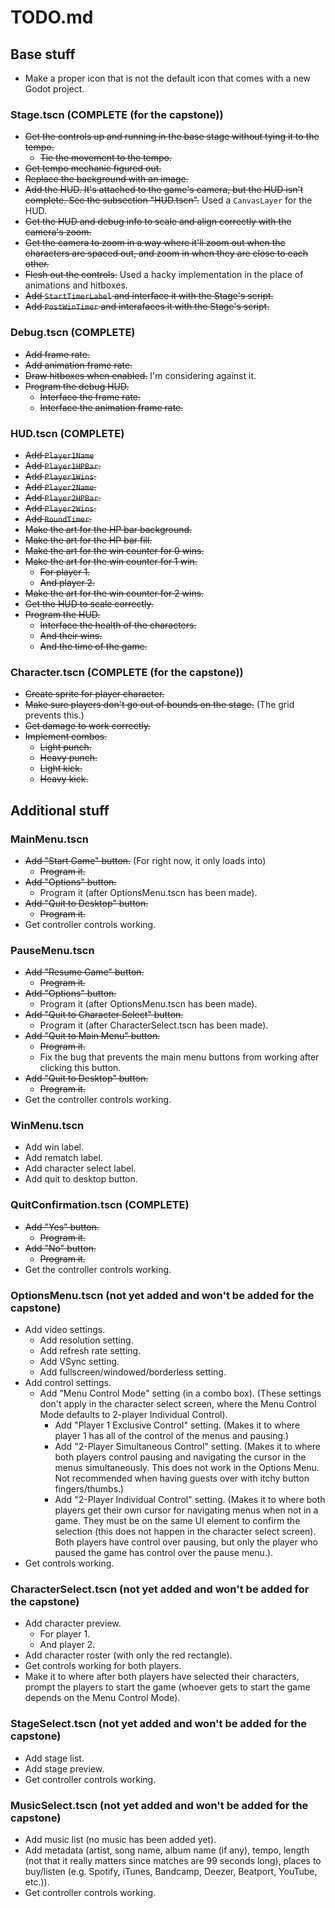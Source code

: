 # TODO.md

## Base stuff

* Make a proper icon that is not the default icon that comes with a new Godot project.

### Stage.tscn (COMPLETE (for the capstone))

* ~~Get the controls up and running in the base stage without tying it to the
  tempo.~~
  * ~~Tie the movement to the tempo.~~
* ~~Get tempo mechanic figured out.~~
* ~~Replace the background with an image.~~
* ~~Add the HUD. It's attached to the game's camera, but the HUD
  isn't complete. See the subsection "HUD.tscn".~~ Used a `CanvasLayer` for the HUD.
* ~~Get the HUD and debug info to scale and align correctly with the camera's zoom.~~
* ~~Get the camera to zoom in a way where it'll zoom out when the characters
  are spaced out, and zoom in when they are close to each other.~~
* ~~Flesh out the controls.~~ Used a hacky implementation in the place of animations and hitboxes.
* ~~Add `StartTimerLabel` and interface it with the Stage's script.~~
* ~~Add `PostWinTimer` and interafaces it with the Stage's script.~~

### Debug.tscn (COMPLETE)

* ~~Add frame rate.~~
* ~~Add animation frame rate.~~
* ~~Draw hitboxes when enabled.~~ I'm considering against it.
* ~~Program the debug HUD.~~
  * ~~Interface the frame rate.~~
  * ~~Interface the animation frame rate.~~

### HUD.tscn (COMPLETE)

* ~~Add `Player1Name`~~
* ~~Add `Player1HPBar`.~~
* ~~Add `Player1Wins`.~~
* ~~Add `Player2Name`.~~
* ~~Add `Player2HPBar`.~~
* ~~Add `Player2Wins`.~~
* ~~Add `RoundTimer`.~~
* ~~Make the art for the HP bar background.~~
* ~~Make the art for the HP bar fill.~~
* ~~Make the art for the win counter for 0 wins.~~
* ~~Make the art for the win counter for 1 win.~~
  * ~~For player 1.~~
  * ~~And player 2.~~
* ~~Make the art for the win counter for 2 wins.~~
* ~~Get the HUD to scale correctly.~~
* ~~Program the HUD.~~
  * ~~Interface the health of the characters.~~
  * ~~And their wins.~~
  * ~~And the time of the game.~~

### Character.tscn (COMPLETE (for the capstone))

* ~~Create sprite for player character.~~
* ~~Make sure players don't go out of bounds on the stage.~~ (The grid prevents
  this.)
* ~~Get damage to work correctly.~~
* ~~Implement combos.~~
  * ~~Light punch.~~
  * ~~Heavy punch.~~
  * ~~Light kick.~~
  * ~~Heavy kick.~~

## Additional stuff

### MainMenu.tscn

* ~~Add "Start Game" button.~~ (For right now, it only loads into)
  * ~~Program it.~~
* ~~Add "Options" button.~~
  * Program it (after OptionsMenu.tscn has been made).
* ~~Add "Quit to Desktop" button.~~
  * ~~Program it.~~
* Get controller controls working.

### PauseMenu.tscn

* ~~Add "Resume Game" button.~~
  * ~~Program it.~~
* ~~Add "Options" button.~~
  * Program it (after OptionsMenu.tscn has been made).
* ~~Add "Quit to Character Select" button.~~
  * Program it (after CharacterSelect.tscn has been made).
* ~~Add "Quit to Main Menu" button.~~
  * ~~Program it.~~
  * Fix the bug that prevents the main menu buttons from working after
    clicking this button.
* ~~Add "Quit to Desktop" button.~~
  * ~~Program it.~~
* Get the controller controls working.

### WinMenu.tscn

* Add win label.
* Add rematch label.
* Add character select label.
* Add quit to desktop button.

### QuitConfirmation.tscn (COMPLETE)

* ~~Add "Yes" button.~~
  * ~~Program it.~~
* ~~Add "No" button.~~
  * ~~Program it.~~
* Get the controller controls working.

### OptionsMenu.tscn (not yet added and won't be added for the capstone)

* Add video settings.
  * Add resolution setting.
  * Add refresh rate setting.
  * Add VSync setting.
  * Add fullscreen/windowed/borderless setting.
* Add control settings.
  * Add "Menu Control Mode" setting (in a combo box). (These settings don't
  apply in the character select screen, where the Menu Control Mode defaults to
  2-player Individual Control).
    * Add "Player 1 Exclusive Control" setting. (Makes it to where player 1 has
      all of the control of the menus and pausing.)
    * Add "2-Player Simultaneous Control" setting. (Makes it to where both
      players control pausing and navigating the cursor in the menus
      simultaneously. This does not work in the Options Menu. Not recommended
      when having guests over with itchy button fingers/thumbs.)
    * Add "2-Player Individual Control" setting. (Makes it to where both players
      get their own cursor for navigating menus when not in a game. They must be
      on the same UI element to confirm the selection (this does not happen in
      the character select screen). Both players have control over pausing, but
      only the player who paused the game has control over the pause menu.).
* Get controls working.

### CharacterSelect.tscn (not yet added and won't be added for the capstone)

* Add character preview.
  * For player 1.
  * And player 2.
* Add character roster (with only the red rectangle).
* Get controls working for both players.
* Make it to where after both players have selected their characters, prompt
  the players to start the game (whoever gets to start the game depends on the
  Menu Control Mode).

### StageSelect.tscn (not yet added and won't be added for the capstone)

* Add stage list.
* Add stage preview.
* Get controller controls working.

### MusicSelect.tscn (not yet added and won't be added for the capstone)

* Add music list (no music has been added yet).
* Add metadata (artist, song name, album name (if any), tempo, length (not that
  it really matters since matches are 99 seconds long), places to buy/listen (e.g.
  Spotify, iTunes, Bandcamp, Deezer, Beatport, YouTube, etc.)).
* Get controller controls working.
